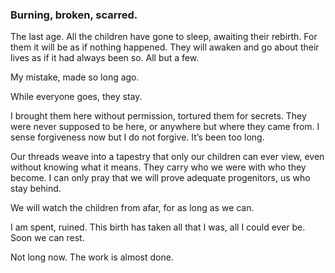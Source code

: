 ### Burning, broken, scarred.

The last age. All the children have gone to sleep, awaiting their rebirth. For them it will be as if nothing happened. They will awaken and go about their lives as if it had always been so. All but a few.

My mistake, made so long ago. 

While everyone goes, they stay.

I brought them here without permission, tortured them for secrets. They were never supposed to be here, or anywhere but where they came from. I sense forgiveness now but I do not forgive. It’s been too long.

Our threads weave into a tapestry that only our children can ever view, even without knowing what it means. They carry who we were with who they become. I can only pray that we will prove adequate progenitors, us who stay behind.

We will watch the children from afar, for as long as we can.

I am spent, ruined. This birth has taken all that I was, all I could ever be. Soon we can rest. 

Not long now. The work is almost done. 